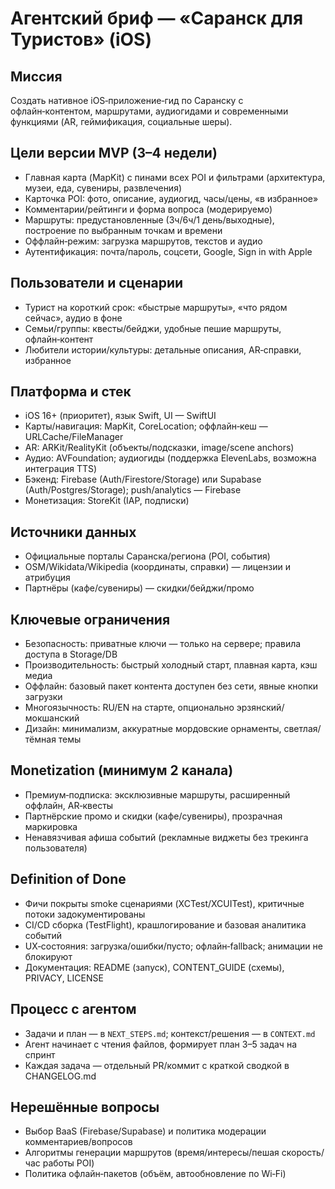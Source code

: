 # Агентский бриф — «Саранск для Туристов» (iOS)

## Миссия
Создать нативное iOS‑приложение‑гид по Саранску с офлайн‑контентом, маршрутами, аудиогидами и современными функциями (AR, геймификация, социальные шеры).

## Цели версии MVP (3–4 недели)
- Главная карта (MapKit) с пинами всех POI и фильтрами (архитектура, музеи, еда, сувениры, развлечения)
- Карточка POI: фото, описание, аудиогид, часы/цены, «в избранное»
- Комментарии/рейтинги и форма вопроса (модерируемо)
- Маршруты: предустановленные (3ч/6ч/1 день/выходные), построение по выбранным точкам и времени
- Оффлайн‑режим: загрузка маршрутов, текстов и аудио
- Аутентификация: почта/пароль, соцсети, Google, Sign in with Apple

## Пользователи и сценарии
- Турист на короткий срок: «быстрые маршруты», «что рядом сейчас», аудио в фоне
- Семьи/группы: квесты/бейджи, удобные пешие маршруты, офлайн‑контент
- Любители истории/культуры: детальные описания, AR‑справки, избранное

## Платформа и стек
- iOS 16+ (приоритет), язык Swift, UI — SwiftUI
- Карты/навигация: MapKit, CoreLocation; оффлайн‑кеш — URLCache/FileManager
- AR: ARKit/RealityKit (объекты/подсказки, image/scene anchors)
- Аудио: AVFoundation; аудиогиды (поддержка ElevenLabs, возможна интеграция TTS)
- Бэкенд: Firebase (Auth/Firestore/Storage) или Supabase (Auth/Postgres/Storage); push/analytics — Firebase
- Монетизация: StoreKit (IAP, подписки)

## Источники данных
- Официальные порталы Саранска/региона (POI, события)
- OSM/Wikidata/Wikipedia (координаты, справки) — лицензии и атрибуция
- Партнёры (кафе/сувениры) — скидки/бейджи/промо

## Ключевые ограничения
- Безопасность: приватные ключи — только на сервере; правила доступа в Storage/DB
- Производительность: быстрый холодный старт, плавная карта, кэш медиа
- Оффлайн: базовый пакет контента доступен без сети, явные кнопки загрузки
- Многоязычность: RU/EN на старте, опционально эрзянский/мокшанский
- Дизайн: минимализм, аккуратные мордовские орнаменты, светлая/тёмная темы

## Monetization (минимум 2 канала)
- Премиум‑подписка: эксклюзивные маршруты, расширенный оффлайн, AR‑квесты
- Партнёрские промо и скидки (кафе/сувениры), прозрачная маркировка
- Ненавязчивая афиша событий (рекламные виджеты без трекинга пользователя)

## Definition of Done
- Фичи покрыты smoke сценариями (XCTest/XCUITest), критичные потоки задокументированы
- CI/CD сборка (TestFlight), крашлогирование и базовая аналитика событий
- UX‑состояния: загрузка/ошибки/пусто; офлайн‑fallback; анимации не блокируют
- Документация: README (запуск), CONTENT_GUIDE (схемы), PRIVACY, LICENSE

## Процесс с агентом
- Задачи и план — в `NEXT_STEPS.md`; контекст/решения — в `CONTEXT.md`
- Агент начинает с чтения файлов, формирует план 3–5 задач на спринт
- Каждая задача — отдельный PR/коммит с краткой сводкой в CHANGELOG.md

## Нерешённые вопросы
- Выбор BaaS (Firebase/Supabase) и политика модерации комментариев/вопросов
- Алгоритмы генерации маршрутов (время/интересы/пешая скорость/час работы POI)
- Политика офлайн‑пакетов (объём, автообновление по Wi‑Fi)

